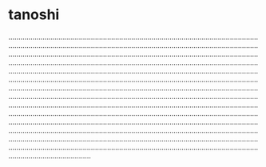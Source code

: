 # tanoshi

.................................................................................................................................................................................................................................................................................................................................................................................................................................................................................................................................................................................................................................................................................................................................................................................................................................................................................................................................................................................................................................................................................................................................................................................................................................................................................................................................................................................................................................................................................................................................................................................................................................................................................................................................................................................................................................................